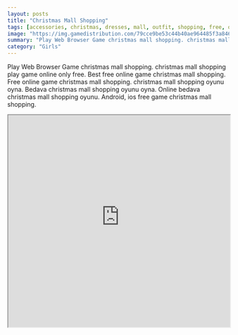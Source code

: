 ```yaml
---
layout: posts
title: "Christmas Mall Shopping"
tags: [accessories, christmas, dresses, mall, outfit, shopping, free, online, games, oyna, game, free, games, play, play, games]
image: "https://img.gamedistribution.com/79cce9be53c44b40ae964485f3a846d9.jpg"
summary: "Play Web Browser Game christmas mall shopping. christmas mall shopping play game online only free. Best free online game christmas mall shopping. Free online game christmas mall shopping. christmas mall shopping oyunu oyna. Bedava christmas mall shopping oyunu oyna. Online bedava christmas mall shopping oyunu. Android, ios free game christmas mall shopping."
category: "Girls"
---
```


Play Web Browser Game christmas mall shopping. christmas mall shopping play game online only free. Best free online game christmas mall shopping. Free online game christmas mall shopping. christmas mall shopping oyunu oyna. Bedava christmas mall shopping oyunu oyna. Online bedava christmas mall shopping oyunu. Android, ios free game christmas mall shopping.

<iframe width="100%" height="480px;" src="https://html5.gamedistribution.com/79cce9be53c44b40ae964485f3a846d9/"></iframe>